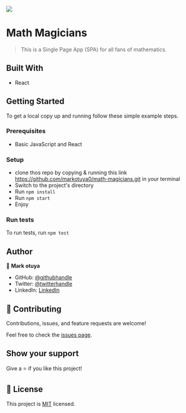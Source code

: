 ![](https://img.shields.io/badge/Microverse-blueviolet)

# Math Magicians

>  This is a Single Page App (SPA) for all fans of mathematics.

## Built With

- React



## Getting Started


To get a local copy up and running follow these simple example steps.

### Prerequisites
- Basic JavaScript and React

### Setup
- clone thos repo by copying & running  this link https://github.com/markotuya0/math-magicians.git  in your terminal
- Switch to the project's directory
- Run `npm install`
- Run `npm start`
- Enjoy

### Run tests
To run tests, run `npm test`


## Author

👤 **Mark otuya**

- GitHub: [@githubhandle](https://github.com/markotuya0)
- Twitter: [@twitterhandle](https://twitter.com/mark__anthonny)
- LinkedIn: [LinkedIn](https://www.linkedin.com/in/mark-otuya-6a09a5232/)


## 🤝 Contributing

Contributions, issues, and feature requests are welcome!

Feel free to check the [issues page](https://github.com/markotuya0/Math-Magicians/issues).

## Show your support

Give a ⭐️ if you like this project!

## 📝 License

This project is [MIT](./MIT.md) licensed.

